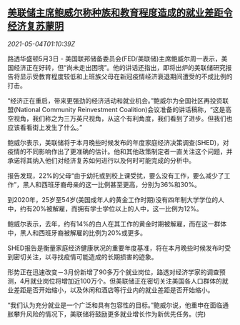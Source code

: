 <!--1620091864000-->
[美联储主席鲍威尔称种族和教育程度造成的就业差距令经济复苏蒙阴](https://cn.reuters.com/article/fed-headracial-education-gaps-wrapup-050-idCNKBS2CL01R)
------

<div><i>2021-05-04T01:10:39Z</i></div><p>路透华盛顿5月3日 - 美国联邦储备委员会(FED/美联储)主席鲍威尔周一表示，美国经济正在好转，但“尚未走出困境”。他的讲话还指出，即将出炉的美联储研究报告将显示受教育程度较低和上班族父母在新冠疫情经济衰退期间遭受的不成比例的打击。</p><p>“经济正在重启，带来更强劲的经济活动和就业机会。”鲍威尔为全国社区再投资联盟(National Community Reinvestment Coalition)会议准备的讲话稿称，“这是高空视角，我们称之为三万英尺视角，从这个有利角度，我们看到了进步。但我们也应该看看街上发生了什么。”</p><p>鲍威尔表示，美联储将于本月晚些时候发布的年度家庭经济决策调查(SHED)，对疫情的不同影响作出了更准确的估计。他和其他政策制定者一直关注这个问题，并承诺将其纳入他们对经济复苏如何进行以及何时可能完成的分析中。</p><p>报告发现，22%的父母“由于幼托或到校上课受扰，要么没有工作，要么减少了工作”，黑人和西班牙裔母亲的这一比例甚至更高，分别为36%和30%。</p><p>到2020年，25岁至54岁(美国成年人的黄金工作时期)没有四年制大学学位的人中，约有20%被解雇，而拥有学士学位以上的人中，这一比例为12%。</p><p>鲍威尔表示，去年，约有14%的白人在其工作的黄金时期被解雇，而在这一群体中，黑人和西班牙裔被解雇的比例为20%或更多。</p><p>SHED报告是衡量家庭经济健康状况的重要年度基准，将在本月晚些时候发布时受到密切关注，以寻找疫情可能造成的长期损害的迹象。</p><p>形势正在迅速改变－3月份新增了90多万个就业岗位，路透对经济学家的调查预测，4月就业岗位将增加近100万个。但美联储正在密切关注美国各人口群体的就业差距是否开始缩小，以及休闲和酒店等行业内的就业差距是否开始缩小。</p><p>“我们认为充分就业是一个广泛和具有包容性的目标。”鲍威尔说，他重申在面临通胀攀升风险的情况下，美联储将鼓励更多就业增长作为新优先任务。(完)</p>
